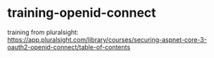 # training-openid-connect
training from pluralsight:
https://app.pluralsight.com/library/courses/securing-aspnet-core-3-oauth2-openid-connect/table-of-contents
